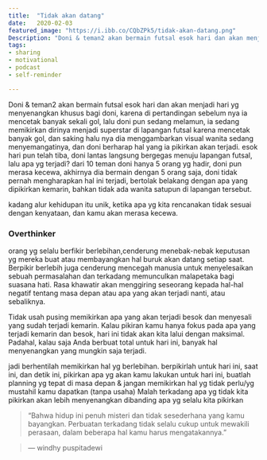 ```yaml
---
title:  "Tidak akan datang"
date:   2020-02-03
featured_image: "https://i.ibb.co/CQbZPk5/tidak-akan-datang.png"
Description: "Doni & teman2 akan bermain futsal esok hari dan akan menjadi hari yg menyenangkan khusus bagi doni, karena di pertandingan sebelum nya ia mencetak banyak sekali gol,"
tags:
- sharing
- motivational
- podcast
- self-reminder

---
```

Doni & teman2 akan bermain futsal esok hari dan akan menjadi hari yg menyenangkan khusus bagi doni, karena di pertandingan sebelum nya ia mencetak banyak sekali gol, lalu doni pun sedang melamun, ia sedang memikirkan dirinya menjadi superstar di lapangan futsal karena mencetak banyak gol, dan saking halu nya dia menggambarkan visual wanita sedang menyemangatinya, dan doni berharap hal yang ia pikirkan akan terjadi. esok hari pun telah tiba, doni lantas langsung bergegas menuju lapangan futsal, lalu apa yg terjadi? dari 10 teman doni hanya 5 orang yg hadir, doni pun merasa kecewa, akhirnya dia bermain dengan 5 orang saja, doni tidak pernah mengharapkan hal ini terjadi, bertolak belakang dengan apa yang dipikirkan kemarin, bahkan tidak ada wanita satupun di lapangan tersebut.

kadang alur kehidupan itu unik, ketika apa yg kita rencanakan tidak sesuai dengan kenyataan, dan kamu akan merasa kecewa.

### Overthinker
orang yg selalu berfikir berlebihan,cenderung menebak-nebak keputusan yg mereka buat atau membayangkan hal buruk akan datang setiap saat.
Berpikir berlebih juga cenderung mencegah manusia untuk menyelesaikan sebuah permasalahan dan terkadang memunculkan malapetaka bagi suasana hati. Rasa khawatir akan menggiring seseorang kepada hal-hal negatif tentang masa depan atau apa yang akan terjadi nanti, atau sebaliknya. 

Tidak usah pusing memikirkan apa yang akan terjadi besok dan menyesali yang sudah terjadi kemarin. Kalau pikiran kamu hanya fokus pada apa yang terjadi kemarin dan besok, hari ini tidak akan kita lalui dengan maksimal. Padahal, kalau saja Anda berbuat total untuk hari ini, banyak hal menyenangkan yang mungkin saja terjadi. 

jadi berhentilah memikirkan hal yg berlebihan. berpikirlah untuk hari ini, saat ini, dan detik ini, pikirkan apa yg akan kamu lakukan untuk hari ini, buatlah planning yg tepat di masa depan & jangan memikirkan hal yg tidak perlu/yg mustahil kamu dapatkan (tanpa usaha) Malah terkadang apa yg tidak kita pikirkan akan lebih menyenangkan dibanding apa yg selalu kita pikirkan

>“Bahwa hidup ini penuh misteri dan tidak sesederhana yang kamu bayangkan. Perbuatan terkadang tidak selalu cukup untuk mewakili perasaan, dalam beberapa hal kamu harus mengatakannya.”

>― windhy puspitadewi
